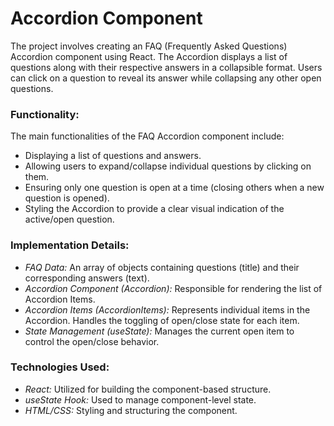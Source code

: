 # Accordion Component

The project involves creating an FAQ (Frequently Asked Questions) Accordion component using React. The Accordion displays a list of questions along with their respective answers in a collapsible format. Users can click on a question to reveal its answer while collapsing any other open questions.

### Functionality:

The main functionalities of the FAQ Accordion component include:

- Displaying a list of questions and answers.
- Allowing users to expand/collapse individual questions by clicking on them.
- Ensuring only one question is open at a time (closing others when a new question is opened).
- Styling the Accordion to provide a clear visual indication of the active/open question.

### Implementation Details:

- _FAQ Data:_ An array of objects containing questions (title) and their corresponding answers (text).
- _Accordion Component (Accordion):_ Responsible for rendering the list of Accordion Items.
- _Accordion Items (AccordionItems):_ Represents individual items in the Accordion. Handles the toggling of open/close state for each item.
- _State Management (useState):_ Manages the current open item to control the open/close behavior.

### Technologies Used:

- _React:_ Utilized for building the component-based structure.
- _useState Hook:_ Used to manage component-level state.
- _HTML/CSS:_ Styling and structuring the component.
